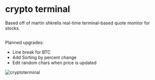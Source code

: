 # crypto terminal 
Based off of martin shkrelis real-time terminal-based quote monitor for stocks. 

##
Planned upgrades:
- Line break for BTC 
- Add Sorting by percent change
- Edit random chars when price is updated

![cryptoterminal](https://github.com/jairxortega/crypto/assets/104592853/2b450aae-db93-4fc7-9dfe-316092369790)

